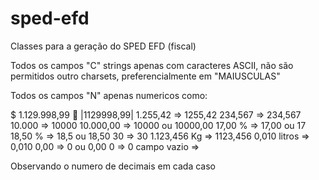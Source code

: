 # sped-efd

Classes para a geração do SPED EFD (fiscal)


Todos os campos "C" strings apenas com caracteres ASCII, não são permitidos outro charsets, preferencialmente em "MAIUSCULAS"

Todos os campos "N" apenas numericos como:

$ 1.129.998,99  |1129998,99|
1.255,42 => 1255,42
234,567 => 234,567
10.000 => 10000
10.000,00 => 10000 ou 10000,00
17,00 % => 17,00 ou 17
18,50 % => 18,5 ou 18,50
30 => 30
1.123,456 Kg => 1123,456
0,010 litros => 0,010
0,00 => 0 ou 0,00
0 => 0
campo vazio => 

Observando o numero de decimais em cada caso

